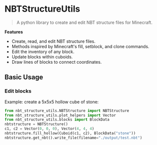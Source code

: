 # NBTStructureUtils

> A python library to create and edit NBT structure files for Minecraft.

**Features**

- Create, read, and edit NBT structure files.
- Methods inspired by Minecraft's fill, setblock, and clone commands.
- Edit the inventory of any block.
- Update blocks within cuboids.
- Draw lines of blocks to connect coordinates.

## Basic Usage

### Edit blocks
Example: create a 5x5x5 hollow cube of stone:
```python
from nbt_structure_utils.NBTStructure import NBTStructure
from nbt_structure_utils.plot_helpers import Vector
from nbt_structure_utils.blocks import BlockData
nbtstructure = NBTStructure()
c1, c2 = Vector(0, 0, 0), Vector(4, 4, 4)
nbtstructure.fill_hollow(Cuboid(c1, c2), BlockData("stone"))
nbtstructure.get_nbt().write_file(filename="./output/test.nbt")
```
